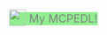<a href="버튼을 눌렀을 때 이동할 링크" target="_blank" style="background-color: lightgreen; font-size: 20px; text-decoration: none; color: gray;"><img src="https://encrypted-tbn0.gstatic.com/images?q=tbn:ANd9GcTTQVsYYtGSZEFKeqJUT9fSNxZreVkRNN0WEIX0onoIBM5K72Qgy7a49j-s9mayj6VH&usqp=CAU" width="30px" height="30px" style="position: relative; top: 6px;"/> My MCPEDL! </a>

